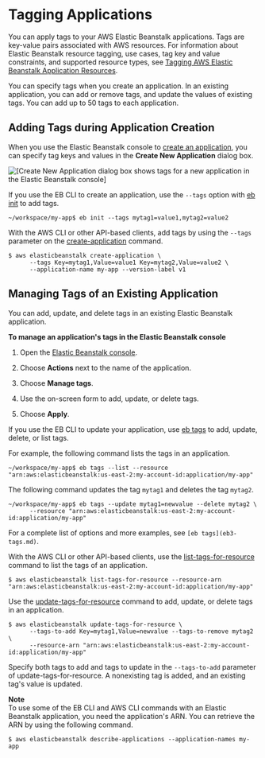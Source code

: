 # Tagging Applications<a name="applications-tagging"></a>

You can apply tags to your AWS Elastic Beanstalk applications\. Tags are key\-value pairs associated with AWS resources\. For information about Elastic Beanstalk resource tagging, use cases, tag key and value constraints, and supported resource types, see [Tagging AWS Elastic Beanstalk Application Resources](applications-tagging-resources.md)\.

You can specify tags when you create an application\. In an existing application, you can add or remove tags, and update the values of existing tags\. You can add up to 50 tags to each application\.

## Adding Tags during Application Creation<a name="applications-tagging.create"></a>

When you use the Elastic Beanstalk console to [create an application](applications.md), you can specify tag keys and values in the **Create New Application** dialog box\.

![\[Create New Application dialog box shows tags for a new application in the Elastic Beanstalk console\]](http://docs.aws.amazon.com/elasticbeanstalk/latest/dg/images/applications-create-dialog.png)

If you use the EB CLI to create an application, use the `--tags` option with [eb init](eb3-init.md) to add tags\.

```
~/workspace/my-app$ eb init --tags mytag1=value1,mytag2=value2
```

With the AWS CLI or other API\-based clients, add tags by using the `--tags` parameter on the [create\-application](https://docs.aws.amazon.com/cli/latest/reference/elasticbeanstalk/create-application.html) command\.

```
$ aws elasticbeanstalk create-application \
      --tags Key=mytag1,Value=value1 Key=mytag2,Value=value2 \
      --application-name my-app --version-label v1
```

## Managing Tags of an Existing Application<a name="applications-tagging.manage"></a>

You can add, update, and delete tags in an existing Elastic Beanstalk application\.

**To manage an application's tags in the Elastic Beanstalk console**

1. Open the [Elastic Beanstalk console](https://console.aws.amazon.com/elasticbeanstalk)\.

1. Choose **Actions** next to the name of the application\.

1. Choose **Manage tags**\.

1. Use the on\-screen form to add, update, or delete tags\.

1. Choose **Apply**\.

If you use the EB CLI to update your application, use [eb tags](eb3-tags.md) to add, update, delete, or list tags\.

For example, the following command lists the tags in an application\.

```
~/workspace/my-app$ eb tags --list --resource "arn:aws:elasticbeanstalk:us-east-2:my-account-id:application/my-app"
```

The following command updates the tag `mytag1` and deletes the tag `mytag2`\.

```
~/workspace/my-app$ eb tags --update mytag1=newvalue --delete mytag2 \
      --resource "arn:aws:elasticbeanstalk:us-east-2:my-account-id:application/my-app"
```

For a complete list of options and more examples, see `[eb tags](eb3-tags.md)`\.

With the AWS CLI or other API\-based clients, use the [list\-tags\-for\-resource](https://docs.aws.amazon.com/cli/latest/reference/elasticbeanstalk/list-tags-for-resource.html) command to list the tags of an application\.

```
$ aws elasticbeanstalk list-tags-for-resource --resource-arn "arn:aws:elasticbeanstalk:us-east-2:my-account-id:application/my-app"
```

Use the [update\-tags\-for\-resource](https://docs.aws.amazon.com/cli/latest/reference/elasticbeanstalk/update-tags-for-resource.html) command to add, update, or delete tags in an application\.

```
$ aws elasticbeanstalk update-tags-for-resource \
      --tags-to-add Key=mytag1,Value=newvalue --tags-to-remove mytag2 \
      --resource-arn "arn:aws:elasticbeanstalk:us-east-2:my-account-id:application/my-app"
```

Specify both tags to add and tags to update in the `--tags-to-add` parameter of update\-tags\-for\-resource\. A nonexisting tag is added, and an existing tag's value is updated\.

**Note**  
To use some of the EB CLI and AWS CLI commands with an Elastic Beanstalk application, you need the application's ARN\. You can retrieve the ARN by using the following command\.  

```
$ aws elasticbeanstalk describe-applications --application-names my-app
```
